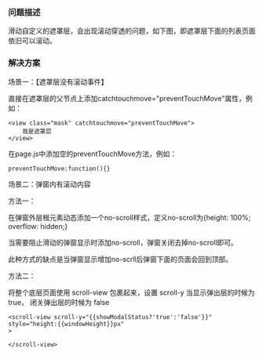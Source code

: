 ### 问题描述

滑动自定义的遮罩层，会出现滚动穿透的问题，如下图，即遮罩层下面的列表页面依旧可以滚动。

### 解决方案

场景一：【遮罩层没有滚动事件】

直接在遮罩层的父节点上添加catchtouchmove="preventTouchMove"属性，例如：

```
<view class="mask" catchtouchmove="preventTouchMove">
    我是遮罩层
</view>
```

在page.js中添加空的preventTouchMove方法，例如：

```
preventTouchMove:function(){}
```



场景二：弹窗内有滚动内容

方法一：

在弹窗外层根元素动态添加一个no-scroll样式，定义no-scroll为{height: 100%; overflow: hidden;}

当需要阻止滑动的弹窗显示时添加no-scroll，弹窗关闭去掉no-scroll即可。

此种方式的缺点是当弹窗显示增加no-scrll后弹窗下面的页面会回到顶部。



方法二：

将整个底层页面使用 scroll-view 包裹起来，设置 scroll-y 当显示弹出层的时候为 true， 闭关弹出层的时候为 false

```
<scroll-view scroll-y="{{showModalStatus?'true':'false'}}" style="height:{{windowHeight}}px"
>

</scroll-view>
```

